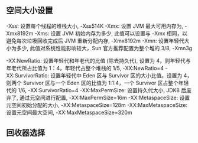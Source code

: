 
## 空间大小设置

-Xss: 设置每个线程的堆栈大小, -Xss514K
-Xmx: 设置 JVM 最大可用内存为, -Xmx8192m
-Xms: 设置 JVM 初始内存为多少, 此值可以设置与 -Xmx 相同，以避免每次垃圾回收完成后 JVM 重新分配内存, -Xmx8192m
-Xmn: 设置年轻代大小为多少, 此值对系统性能影响较大，Sun 官方推荐配置为整个堆的 3/8, -Xmn3g

-XX:NewRatio: 设置年轻代和年老代的比值 (除去持久代), 设置为 4，则年轻代与年老代所占比值为 1：4，年轻代占整个堆栈的 1/5, -XX:NewRatio=4
-XX:SurvivorRatio: 设置年轻代中 Eden 区与 Survivor 区的大小比值。设置为 4，则两个 Survivor 区与一个 Eden 区的比值为 1:1:4，一个 Survivor 区占整个年轻代的 1/6, -XX:SurvivorRatio=4
-XX:MaxPermSize: 设置持久代大小, JDK8 后废弃了, 通过元空间进行配置, -XX:MaxPermSize=16m
-XX:MetaspaceSize: 设置元空间初始分配的大小,  -XX:MetaspaceSize=128m 
-XX:MaxMetaspaceSize: 设置元空间最大空间, -XX:MaxMetaspaceSize=320m

## 回收器选择